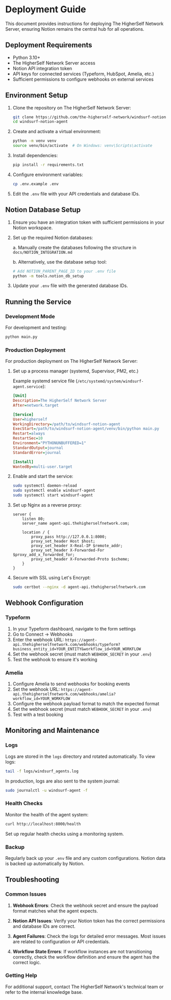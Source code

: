 # Deployment Guide

This document provides instructions for deploying The HigherSelf Network Server, ensuring Notion remains the central hub for all operations.

## Deployment Requirements

- Python 3.10+
- The HigherSelf Network Server access
- Notion API integration token
- API keys for connected services (Typeform, HubSpot, Amelia, etc.)
- Sufficient permissions to configure webhooks on external services

## Environment Setup

1. Clone the repository on The HigherSelf Network Server:

   ```bash
   git clone https://github.com/the-higherself-network/windsurf-notion-agent.git
   cd windsurf-notion-agent
   ```

1. Create and activate a virtual environment:

   ```bash
   python -m venv venv
   source venv/bin/activate  # On Windows: venv\Scripts\activate
   ```

1. Install dependencies:

   ```bash
   pip install -r requirements.txt
   ```

1. Configure environment variables:

   ```bash
   cp .env.example .env
   ```

1. Edit the `.env` file with your API credentials and database IDs.

## Notion Database Setup

1. Ensure you have an integration token with sufficient permissions in your Notion workspace.

2. Set up the required Notion databases:

   a. Manually create the databases following the structure in `docs/NOTION_INTEGRATION.md`

   b. Alternatively, use the database setup tool:

   ```bash
   # Add NOTION_PARENT_PAGE_ID to your .env file
   python -m tools.notion_db_setup
   ```

3. Update your `.env` file with the generated database IDs.

## Running the Service

### Development Mode

For development and testing:

```bash
python main.py
```

### Production Deployment

For production deployment on The HigherSelf Network Server:

1. Set up a process manager (systemd, Supervisor, PM2, etc.)

   Example systemd service file (`/etc/systemd/system/windsurf-agent.service`):

   ```ini
   [Unit]
   Description=The HigherSelf Network Server
   After=network.target

   [Service]
   User=higherself
   WorkingDirectory=/path/to/windsurf-notion-agent
   ExecStart=/path/to/windsurf-notion-agent/venv/bin/python main.py
   Restart=always
   RestartSec=10
   Environment="PYTHONUNBUFFERED=1"
   StandardOutput=journal
   StandardError=journal

   [Install]
   WantedBy=multi-user.target
   ```

2. Enable and start the service:

   ```bash
   sudo systemctl daemon-reload
   sudo systemctl enable windsurf-agent
   sudo systemctl start windsurf-agent
   ```

3. Set up Nginx as a reverse proxy:

   ```nginx
   server {
       listen 80;
       server_name agent-api.thehigherselfnetwork.com;

       location / {
           proxy_pass http://127.0.0.1:8000;
           proxy_set_header Host $host;
           proxy_set_header X-Real-IP $remote_addr;
           proxy_set_header X-Forwarded-For $proxy_add_x_forwarded_for;
           proxy_set_header X-Forwarded-Proto $scheme;
       }
   }
   ```

4. Secure with SSL using Let's Encrypt:

   ```bash
   sudo certbot --nginx -d agent-api.thehigherselfnetwork.com
   ```

## Webhook Configuration

### Typeform

1. In your Typeform dashboard, navigate to the form settings
2. Go to Connect → Webhooks
3. Enter the webhook URL: `https://agent-api.thehigherselfnetwork.com/webhooks/typeform?business_entity_id=YOUR_ENTITY&workflow_id=YOUR_WORKFLOW`
4. Set the webhook secret (must match `WEBHOOK_SECRET` in your `.env`)
5. Test the webhook to ensure it's working

### Amelia

1. Configure Amelia to send webhooks for booking events
2. Set the webhook URL: `https://agent-api.thehigherselfnetwork.com/webhooks/amelia?workflow_id=YOUR_WORKFLOW`
3. Configure the webhook payload format to match the expected format
4. Set the webhook secret (must match `WEBHOOK_SECRET` in your `.env`)
5. Test with a test booking

## Monitoring and Maintenance

### Logs

Logs are stored in the `logs` directory and rotated automatically. To view logs:

```bash
tail -f logs/windsurf_agents.log
```

In production, logs are also sent to the system journal:

```bash
sudo journalctl -u windsurf-agent -f
```

### Health Checks

Monitor the health of the agent system:

```bash
curl http://localhost:8000/health
```

Set up regular health checks using a monitoring system.

### Backup

Regularly back up your `.env` file and any custom configurations. Notion data is backed up automatically by Notion.

## Troubleshooting

### Common Issues

1. **Webhook Errors**: Check the webhook secret and ensure the payload format matches what the agent expects.

2. **Notion API Issues**: Verify your Notion token has the correct permissions and database IDs are correct.

3. **Agent Failures**: Check the logs for detailed error messages. Most issues are related to configuration or API credentials.

4. **Workflow State Errors**: If workflow instances are not transitioning correctly, check the workflow definition and ensure the agent has the correct logic.

### Getting Help

For additional support, contact The HigherSelf Network's technical team or refer to the internal knowledge base.
